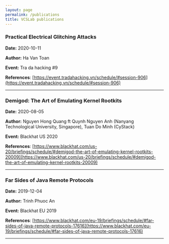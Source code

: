 ```yaml
---
layout: page
permalink: /publications
title: VCSLab publications
---
```


### Practical Electrical Glitching Attacks

**Date:** 2020-10-11

**Author:** Ha Van Toan

**Event:** Tra da hacking #9

**References**: [https://event.tradahacking.vn/schedule/#session-906](https://event.tradahacking.vn/schedule/#session-906)

---


### Demigod: The Art of Emulating Kernel Rootkits

**Date:** 2020-08-05

**Author:** Nguyen Hong Quang ft Quynh Nguyen Anh (Nanyang Technological University, Singapore), Tuan Do Minh (CyStack)

**Event:** Blackhat US 2020

**References**: [https://www.blackhat.com/us-20/briefings/schedule/#demigod-the-art-of-emulating-kernel-rootkits-20009](https://www.blackhat.com/us-20/briefings/schedule/#demigod-the-art-of-emulating-kernel-rootkits-20009)

---

### Far Sides of Java Remote Protocols

**Date:** 2019-12-04

**Author:** Trinh Phuoc An

**Event:** Blackhat EU 2019

**References**: [https://www.blackhat.com/eu-19/briefings/schedule/#far-sides-of-java-remote-protocols-17616](https://www.blackhat.com/eu-19/briefings/schedule/#far-sides-of-java-remote-protocols-17616)

---
